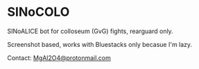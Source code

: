 # SINoCOLO
SINoALICE bot for colloseum (GvG) fights, rearguard only. 

Screenshot based, works with Bluestacks only becasue I'm lazy.


Contact: MgAl2O4@protonmail.com
